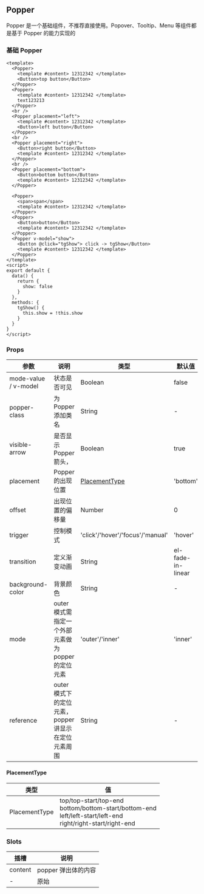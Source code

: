 ## Popper

Popper 是一个基础组件，不推荐直接使用。Popover、Tooltip、Menu 等组件都是基于 Popper 的能力实现的

### 基础 Popper

```vue demo
<template>
  <Popper>
    <template #content> 12312342 </template>
    <Button>top button</Button>
  </Popper>
  <Popper>
    <template #content> 12312342 </template>
    text123213
  </Popper>
  <br />
  <Popper placement="left">
    <template #content> 12312342 </template>
    <Button>left button</Button>
  </Popper>
  <br />
  <Popper placement="right">
    <Button>right button</Button>
    <template #content> 12312342 </template>
  </Popper>
  <br />
  <Popper placement="bottom">
    <Button>bottom button</Button>
    <template #content> 12312342 </template>
  </Popper>

  <Popper>
    <span>span</span>
    <template #content> 12312342 </template>
  </Popper>
  <Popper>
    <Button>button</Button>
    <template #content> 12312342 </template>
  </Popper>
  <Popper v-model="show">
    <Button @click="tgShow"> click -> tgShow</Button>
    <template #content> 12312342 </template>
  </Popper>
</template>
<script>
export default {
  data() {
    return {
      show: false
    }
  },
  methods: {
    tgShow() {
      this.show = !this.show
    }
  }
}
</script>
```

### Props

| 参数                 | 说明                                                | 类型                             | 默认值            |
| -------------------- | --------------------------------------------------- | -------------------------------- | ----------------- |
| mode-value / v-model | 状态是否可见                                        | Boolean                          | false             |
| popper-class         | 为 Popper 添加类名                                  | String                           | -                 |
| visible-arrow        | 是否显示 Popper 箭头，                              | Boolean                          | true              |
| placement            | Popper 的出现位置                                   | [PlacementType](#placementtype)  | 'bottom'          |
| offset               | 出现位置的偏移量                                    | Number                           | 0                 |
| trigger              | 控制模式                                            | 'click'/'hover'/'focus'/'manual' | 'hover'           |
| transition           | 定义渐变动画                                        | String                           | el-fade-in-linear |
| background-color     | 背景颜色                                            | String                           | -                 |
| mode                 | outer 模式需指定一个外部元素做为 popper 的定位元素  | 'outer'/'inner'                  | 'inner'           |
| reference            | outer 模式下的定位元素，popper 讲显示在定位元素周围 | String                           | -                 |

#### PlacementType

| 类型          | 值                                                                                                                 |
| ------------- | ------------------------------------------------------------------------------------------------------------------ |
| PlacementType | top/top-start/top-end<br>bottom/bottom-start/bottom-end<br>left/left-start/left-end<br>right/right-start/right-end |

### Slots

| 插槽    | 说明                |
| ------- | ------------------- |
| content | popper 弹出体的内容 |
| -       | 原始                |

